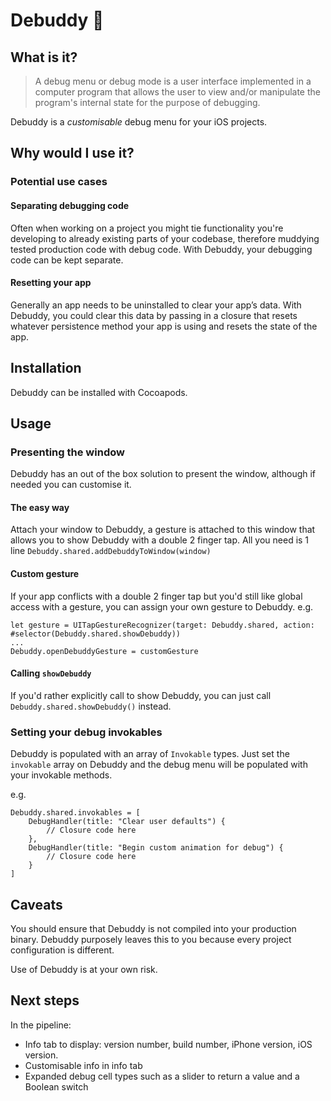 # Debuddy 🤖

## What is it?

> A debug menu or debug mode is a user interface implemented in a computer program that allows the user to view and/or manipulate the program's internal state for the purpose of debugging.

Debuddy is a _customisable_ debug menu for your iOS projects. 

## Why would I use it?

### Potential use cases

#### Separating debugging code
Often when working on a project you might tie functionality you're developing to already existing parts of your codebase, therefore muddying tested production code with debug code. 
With Debuddy, your debugging code can be kept separate.

#### Resetting your app
Generally an app needs to be uninstalled to clear your app’s data. 
With Debuddy, you could clear this data by passing in a closure that resets whatever persistence method your app is using and resets the state of the app. 

## Installation
Debuddy can be installed with Cocoapods. 

## Usage

### Presenting the window
Debuddy has an out of the box solution to present the window, although if needed you can customise it.

#### The easy way
Attach your window to Debuddy, a gesture is attached to this window that allows you to show Debuddy with a double 2 finger tap.
All you need is 1 line
`Debuddy.shared.addDebuddyToWindow(window)`

#### Custom gesture
If your app conflicts with a double 2 finger tap but you'd still like global access with a gesture, you can assign your own gesture to Debuddy.
e.g.
```
let gesture = UITapGestureRecognizer(target: Debuddy.shared, action: #selector(Debuddy.shared.showDebuddy))
...
Debuddy.openDebuddyGesture = customGesture
```

#### Calling `showDebuddy`
If you'd rather explicitly call to show Debuddy, you can just call `Debuddy.shared.showDebuddy()` instead.

### Setting your debug invokables
Debuddy is populated with an array of `Invokable` types. Just set the `invokable` array on Debuddy and the debug menu will be populated with your invokable methods.

e.g.
```
Debuddy.shared.invokables = [
	DebugHandler(title: "Clear user defaults") {
		// Closure code here
	},
	DebugHandler(title: "Begin custom animation for debug") {
		// Closure code here
	}
]
```

## Caveats
You should ensure that Debuddy is not compiled into your production binary. 
Debuddy purposely leaves this to you because every project configuration is different. 

Use of Debuddy is at your own risk.

## Next steps
In the pipeline:

- Info tab to display: version number, build number, iPhone 
version, iOS version. 
- Customisable info in info tab
- Expanded debug cell types such as a slider to return a value and a Boolean switch
